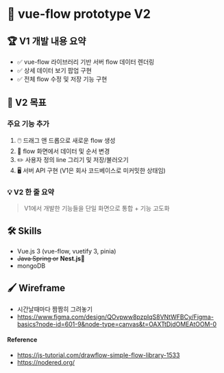 # 🌊 vue-flow prototype V2

## 🏆 V1 개발 내용 요약

- ✅ vue-flow 라이브러리 기반 서버 flow 데이터 렌더링
- ✅ 상세 데이터 보기 팝업 구현
- ✅ 전체 flow 수정 및 저장 기능 구현

## 🚀 V2 목표

### 주요 기능 추가
1. 🖱️ 드래그 앤 드롭으로 새로운 flow 생성
2. 🔄 flow 화면에서 데이터 및 순서 변경
3. ✏️ 사용자 정의 line 그리기 및 저장/불러오기
4. 🖥️ 서버 API 구현 (V1은 회사 코드베이스로 미커밋한 상태임)

### 💡 V2 한 줄 요약
> V1에서 개발한 기능들을 단일 화면으로 통합 + 기능 고도화

## 🛠️ Skills

- Vue.js 3 (vue-flow, vuetify 3, pinia)
- ~~Java Spring or~~ <strong>Nest.js🙌</strong>
- mongoDB


## 🖌️ Wireframe
- 시간날때마다 짬짬히 그려놓기
- https://www.figma.com/design/QOvpww8pzpIqS8VNtWFBCy/Figma-basics?node-id=601-9&node-type=canvas&t=OAXTtDjdOMEAtOOM-0


#### Reference
- https://js-tutorial.com/drawflow-simple-flow-library-1533
- https://nodered.org/
